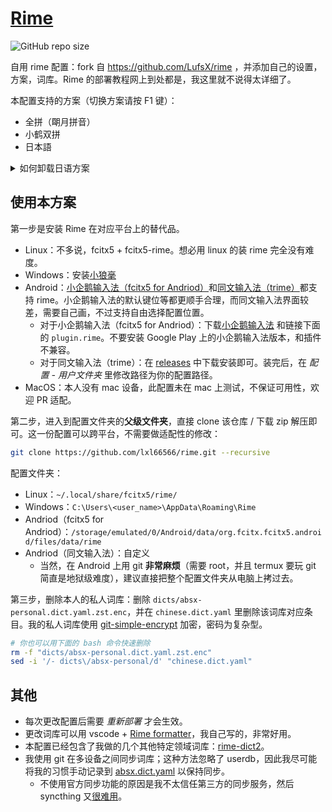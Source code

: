 # [Rime](https://blog.isteed.cc/post/rime-2022/)

![GitHub repo size](https://img.shields.io/github/repo-size/lxl66566/rime)

自用 rime 配置：fork 自 <https://github.com/LufsX/rime> ，并添加自己的设置，方案，词库。Rime 的部署教程网上到处都是，我这里就不说得太详细了。

本配置支持的方案（切换方案请按 F1 键）：

- 全拼（朙月拼音）
- 小鹤双拼
- 日本語

<details>
  <summary>如何卸载日语方案</summary>
  删除所有 `japanese` 开头的 yaml 文件与 `dicts-jap` 即可。
</details>

## 使用本方案

第一步是安装 Rime 在对应平台上的替代品。

- Linux：不多说，fcitx5 + fcitx5-rime。想必用 linux 的装 rime 完全没有难度。
- Windows：安装[小狼毫](https://github.com/rime/weasel/releases)
- Android：[小企鹅输入法（fcitx5 for Andriod）](https://github.com/fcitx5-android/fcitx5-android)和[同文输入法（trime）](https://github.com/osfans/trime)都支持 rime。小企鹅输入法的默认键位等都更顺手合理，而同文输入法界面较差，需要自己画，不过支持自由选择配置位置。
  - 对于小企鹅输入法（fcitx5 for Andriod）：下载[小企鹅输入法](https://github.com/fcitx5-android/fcitx5-android/releases) 和链接下面的 `plugin.rime`。不要安装 Google Play 上的小企鹅输入法版本，和插件不兼容。
  - 对于同文输入法（trime）：在 [releases](https://github.com/osfans/trime/releases) 中下载安装即可。装完后，在 _配置 - 用户文件夹_ 里修改路径为你的配置路径。
- MacOS：本人没有 mac 设备，此配置未在 mac 上测试，不保证可用性，欢迎 PR 适配。

第二步，进入到配置文件夹的**父级文件夹**，直接 clone 该仓库 / 下载 zip 解压即可。这一份配置可以跨平台，不需要做适配性的修改：

```sh
git clone https://github.com/lxl66566/rime.git --recursive
```

配置文件夹：

- Linux：`~/.local/share/fcitx5/rime/`
- Windows：`C:\Users\<user_name>\AppData\Roaming\Rime`
- Andriod（fcitx5 for Andriod）：`/storage/emulated/0/Android/data/org.fcitx.fcitx5.android/files/data/rime`
- Andriod（同文输入法）：自定义
  - 当然，在 Android 上用 git **非常麻烦**（需要 root，并且 termux 要玩 git 简直是地狱级难度），建议直接把整个配置文件夹从电脑上拷过去。

第三步，删除本人的私人词库：删除 `dicts/absx-personal.dict.yaml.zst.enc`，并在 `chinese.dict.yaml` 里删除该词库对应条目。我的私人词库使用 [git-simple-encrypt](https://github.com/lxl66566/git-simple-encrypt) 加密，密码为复杂型。

```sh
# 你也可以用下面的 bash 命令快速删除
rm -f "dicts/absx-personal.dict.yaml.zst.enc"
sed -i '/- dicts\/absx-personal/d' "chinese.dict.yaml"
```

## 其他

- 每次更改配置后需要 _重新部署_ 才会生效。
- 更改词库可以用 vscode + [Rime formatter](https://github.com/lxl66566/rime-formatter)，我自己写的，非常好用。
- 本配置已经包含了我做的几个其他特定领域词库：[rime-dict2](https://github.com/lxl66566/rime-dict2)。
- 我使用 git 在多设备之间同步词库；这种方法忽略了 userdb，因此我尽可能将我的习惯手动记录到 [absx.dict.yaml](dicts/absx.dict.yaml) 以保持同步。
  - 不使用官方同步功能的原因是我不太信任第三方的同步服务，然后 syncthing 又[很难用](https://t.me/withabsolutex/2090)。
